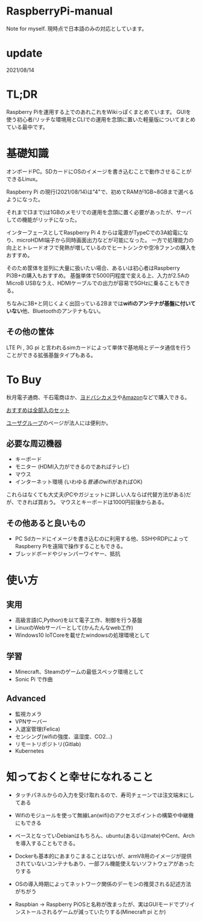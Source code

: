 # RaspberryPi-manual
Note for myself.
現時点で日本語のみの対応としています。

# update 
2021/08/14


# TL;DR
Raspberry Piを運用する上でのあれこれをWikiっぽくまとめています。
GUIを使う初心者/リッチな環境用とCLIでの運用を念頭に置いた軽量版についてまとめている最中です。




# 基礎知識

オンボードPC。SDカードにOSのイメージを書き込むことで動作させることができるLinux。

Raspberry Pi の現行(2021/08/14)は"4"で、初めてRAMが1GB~8GBまで選べるようになった。

それまで(3まで)は1GBのメモリでの運用を念頭に置く必要があったが、サーバしての機能がリッチになった。

インターフェースとしてRaspberry Pi 4 からは電源がTypeCでの3A給電になり、microHDMI端子から同時画面出力などが可能になった。
一方で処理能力の向上とトレードオフで発熱が増しているのでヒートシンクや空冷ファンの購入をおすすめ。

そのため筐体を並列に大量に扱いたい場合、あるいは初心者はRaspberry Pi3B+の購入もおすすめ。
基盤単体で5000円程度で変える上、入力が2.5AのMicroB USBなうえ、HDMIケーブルでの出力が容易で5GHzに乗ることもできる。

ちなみに3B+と同じくよく出回っている2Bまでは**wifiのアンテナが基盤に付いていない**他、Bluetoothのアンテナもない。


## その他の筐体

LTE Pi , 3G pi と言われるsimカードによって単体で基地局とデータ通信を行うことができる拡張基盤タイプもある。


# To Buy

秋月電子通商、千石電商ほか、[ヨドバシカメラ](https://www.yodobashi.com/?word=Raspberry+Pi)や[Amazon](https://www.amazon.co.jp/Raspberry-Pi/s?k=Raspberry+Pi)などで購入できる。

[おすすめは全部入のセット](https://www.amazon.co.jp/%E3%82%AD%E3%83%83%E3%83%88%EF%BC%88%E6%8A%80%E9%81%A9%E3%83%9E%E3%83%BC%E3%82%AF%E5%85%A5%EF%BC%89MicroSDHC%E3%82%AB%E3%83%BC%E3%83%8932G-Raspbian%E3%82%B7%E3%82%B9%E3%83%86%E3%83%A0%E3%83%97%E3%83%AA%E3%82%A4%E3%83%B3%E3%82%B9%E3%83%88%E3%83%BC%E3%83%AB-MicroHDMI-HDMI%E3%82%B1%E3%83%BC%E3%83%96%E3%83%AB%E3%83%A9%E3%82%A4%E3%83%B3-%E6%97%A5%E6%9C%AC%E8%AA%9E%E5%8F%96%E6%89%B1%E8%AA%AC%E6%98%8E%E6%9B%B8%EF%BC%884GB/dp/B099RKY9J9/ref=sr_1_7?dchild=1&keywords=Raspberry+Pi&qid=1628856830&sr=8-7)


[ユーザグループ](https://www.raspi.jp/whatis/buy/)のページが法人には便利か。

## 必要な周辺機器

- キーボード
- モニター (HDMI入力ができるのであればテレビ)
- マウス
- インターネット環境 (いわゆる*普通の*wifiがあればOK)

これらはなくても大丈夫(PCやガジェットに詳しい人ならば代替方法がある)だが、できれば買おう。
マウスとキーボードは1000円前後からある。

## その他あると良いもの

- PC Sdカードにイメージを書き込むのに利用する他、SSHやRDPによってRaspberry Piを遠隔で操作することもできる。
- ブレッドボードやジャンパーワイヤー、抵抗



# 使い方

## 実用
- 高級言語(C,Python)を以て電子工作、制御を行う基盤
- LinuxのWebサーバーとして(かんたんなweb工作)
- Windows10 IoTCoreを載せたwindowsの処理環境として

## 学習
- Minecraft、Steamのゲームの最低スペック環境として
- Sonic Pi で作曲

## Advanced
- 監視カメラ
- VPNサーバー
- 入退室管理(Felica)
- センシング(wifiの強度、温湿度、CO2...)
- リモートリポジトリ(Gitlab)
- Kubernetes


# 知っておくと幸せになれること

- タッチパネルからの入力を受け取れるので、寿司チェーンでは注文端末にしてある
- Wifiのモジュールを使って無線Lan(wifi)のアクセスポイントの構築や中継機にもできる
- ベースとなっていDebianはもちろん、ubuntu(あるいはmate)やCent、Archを導入することもできる。

- Dockerも基本的にあまりこまることはないが、armV8用のイメージが提供されていないコンテナもあり、一部フル機能使えないソフトウェアがあったりする
- OSの導入時期によってネットワーク関係のデーモンの推奨される記述方法がちがう

- Raspbian -> Raspberry PiOSと名称が改まったが、実はGUIモードでプリインストールされるゲームが減っていたりする(Minecraft pi とか)


